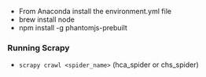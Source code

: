 + From Anaconda install the environment.yml file
+ brew install node
+ npm install -g phantomjs-prebuilt

### Running Scrapy
+ `scrapy crawl <spider_name>` (hca_spider or chs_spider)
